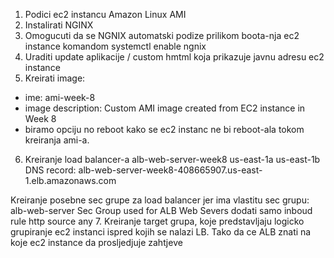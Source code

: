 1. Podici ec2 instancu Amazon Linux AMI 
2. Instalirati NGINX
3. Omogucuti da se NGNIX automatski podize prilikom boota-nja ec2 instance
   komandom systemctl enable ngnix
4. Uraditi update aplikacije / custom hmtml koja prikazuje javnu adresu ec2 instance
5. Kreirati image:
  -  ime: ami-week-8
  -  image description: Custom AMI image created from EC2 instance in Week 8
  -  biramo opciju no reboot kako se ec2 instanc ne bi reboot-ala tokom kreiranja ami-a. 
6. Kreiranje load balancer-a alb-web-server-week8
us-east-1a
us-east-1b
DNS record: alb-web-server-week8-408665907.us-east-1.elb.amazonaws.com

Kreiranje posebne sec grupe za load balancer jer ima vlastitu sec grupu:
alb-web-server
Sec Group used for ALB Web Severs
dodati samo inboud rule http source any
7. Kreiranje target grupa, koje predstavljaju logicko grupiranje ec2 instanci ispred kojih se nalazi LB.
Tako da ce ALB znati na koje ec2 instance da prosljedjuje zahtjeve


